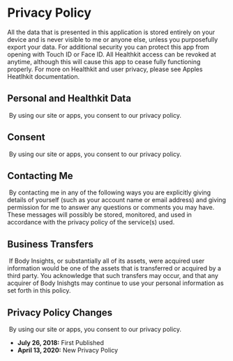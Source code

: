 # Privacy Policy

All the data that is presented in this application is stored entirely on your device and is never visible to me or anyone else, unless you purposefully export your data. For additional security you can protect this app from opening with Touch ID or Face ID. All Healthkit access can be revoked at anytime, although this will cause this app to cease fully functioning properly. For more on Healthkit and user privacy, please see Apples Heatlhkit documentation. 

## Personal and Healthkit Data 
​
By using our site or apps, you consent to our privacy policy. 
​
## Consent 
​
By using our site or apps, you consent to our privacy policy. 
​
## Contacting Me 
​
By contacting me in any of the following ways you are explicitly giving details of yourself (such as your account name or email address) and giving permission for me to answer any questions or comments you may have. These messages will possibly be stored, monitored, and used in accordance with the privacy policy of the service(s) used.

## Business Transfers 
​
If Body Insights, or substantially all of its assets, were acquired user information would be one of the assets that is transferred or acquired by a third party. You acknowledge that such transfers may occur, and that any acquirer of Body Inishgts may continue to use your personal information as set forth in this policy. 
​
## Privacy Policy Changes 
​
By using our site or apps, you consent to our privacy policy. 

- **July 26, 2018:** First Published
- **April 13, 2020:** New Privacy Policy
